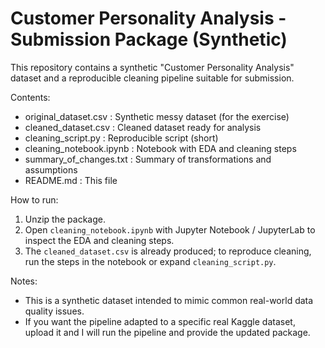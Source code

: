 # Customer Personality Analysis - Submission Package (Synthetic)

This repository contains a synthetic "Customer Personality Analysis" dataset and a reproducible cleaning pipeline suitable for submission.

Contents:
- original_dataset.csv : Synthetic messy dataset (for the exercise)
- cleaned_dataset.csv : Cleaned dataset ready for analysis
- cleaning_script.py : Reproducible script (short)
- cleaning_notebook.ipynb : Notebook with EDA and cleaning steps
- summary_of_changes.txt : Summary of transformations and assumptions
- README.md : This file

How to run:
1. Unzip the package.
2. Open `cleaning_notebook.ipynb` with Jupyter Notebook / JupyterLab to inspect the EDA and cleaning steps.
3. The `cleaned_dataset.csv` is already produced; to reproduce cleaning, run the steps in the notebook or expand `cleaning_script.py`.

Notes:
- This is a synthetic dataset intended to mimic common real-world data quality issues.
- If you want the pipeline adapted to a specific real Kaggle dataset, upload it and I will run the pipeline and provide the updated package.
